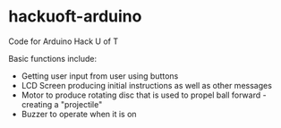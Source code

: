 # hackuoft-arduino
Code for Arduino Hack U of T

Basic functions include:
- Getting user input from user using buttons
- LCD Screen producing initial instructions as well as other messages
- Motor to produce rotating disc that is used to propel ball forward - creating a "projectile"
- Buzzer to operate when it is on
